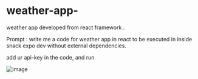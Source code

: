 # weather-app-
weather app developed from react framework .

Prompt : write me a code for weather app in react to be executed in inside snack expo  dev without external dependencies.

add ur api-key in the code, and run 

![image](https://github.com/user-attachments/assets/ed52d5e4-81f9-4437-b77b-0563acf55e33)
